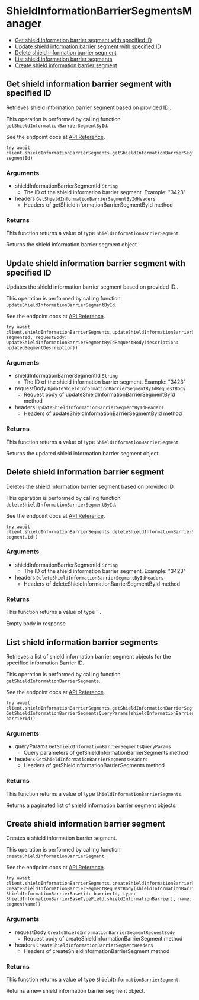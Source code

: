 # ShieldInformationBarrierSegmentsManager


- [Get shield information barrier segment with specified ID](#get-shield-information-barrier-segment-with-specified-id)
- [Update shield information barrier segment with specified ID](#update-shield-information-barrier-segment-with-specified-id)
- [Delete shield information barrier segment](#delete-shield-information-barrier-segment)
- [List shield information barrier segments](#list-shield-information-barrier-segments)
- [Create shield information barrier segment](#create-shield-information-barrier-segment)

## Get shield information barrier segment with specified ID

Retrieves shield information barrier segment based on provided ID..

This operation is performed by calling function `getShieldInformationBarrierSegmentById`.

See the endpoint docs at
[API Reference](https://developer.box.com/reference/get-shield-information-barrier-segments-id/).

<!-- sample get_shield_information_barrier_segments_id -->
```
try await client.shieldInformationBarrierSegments.getShieldInformationBarrierSegmentById(shieldInformationBarrierSegmentId: segmentId)
```

### Arguments

- shieldInformationBarrierSegmentId `String`
  - The ID of the shield information barrier segment. Example: "3423"
- headers `GetShieldInformationBarrierSegmentByIdHeaders`
  - Headers of getShieldInformationBarrierSegmentById method


### Returns

This function returns a value of type `ShieldInformationBarrierSegment`.

Returns the shield information barrier segment object.


## Update shield information barrier segment with specified ID

Updates the shield information barrier segment based on provided ID..

This operation is performed by calling function `updateShieldInformationBarrierSegmentById`.

See the endpoint docs at
[API Reference](https://developer.box.com/reference/put-shield-information-barrier-segments-id/).

<!-- sample put_shield_information_barrier_segments_id -->
```
try await client.shieldInformationBarrierSegments.updateShieldInformationBarrierSegmentById(shieldInformationBarrierSegmentId: segmentId, requestBody: UpdateShieldInformationBarrierSegmentByIdRequestBody(description: updatedSegmentDescription))
```

### Arguments

- shieldInformationBarrierSegmentId `String`
  - The ID of the shield information barrier segment. Example: "3423"
- requestBody `UpdateShieldInformationBarrierSegmentByIdRequestBody`
  - Request body of updateShieldInformationBarrierSegmentById method
- headers `UpdateShieldInformationBarrierSegmentByIdHeaders`
  - Headers of updateShieldInformationBarrierSegmentById method


### Returns

This function returns a value of type `ShieldInformationBarrierSegment`.

Returns the updated shield information barrier segment object.


## Delete shield information barrier segment

Deletes the shield information barrier segment
based on provided ID.

This operation is performed by calling function `deleteShieldInformationBarrierSegmentById`.

See the endpoint docs at
[API Reference](https://developer.box.com/reference/delete-shield-information-barrier-segments-id/).

<!-- sample delete_shield_information_barrier_segments_id -->
```
try await client.shieldInformationBarrierSegments.deleteShieldInformationBarrierSegmentById(shieldInformationBarrierSegmentId: segment.id!)
```

### Arguments

- shieldInformationBarrierSegmentId `String`
  - The ID of the shield information barrier segment. Example: "3423"
- headers `DeleteShieldInformationBarrierSegmentByIdHeaders`
  - Headers of deleteShieldInformationBarrierSegmentById method


### Returns

This function returns a value of type ``.

Empty body in response


## List shield information barrier segments

Retrieves a list of shield information barrier segment objects
for the specified Information Barrier ID.

This operation is performed by calling function `getShieldInformationBarrierSegments`.

See the endpoint docs at
[API Reference](https://developer.box.com/reference/get-shield-information-barrier-segments/).

<!-- sample get_shield_information_barrier_segments -->
```
try await client.shieldInformationBarrierSegments.getShieldInformationBarrierSegments(queryParams: GetShieldInformationBarrierSegmentsQueryParams(shieldInformationBarrierId: barrierId))
```

### Arguments

- queryParams `GetShieldInformationBarrierSegmentsQueryParams`
  - Query parameters of getShieldInformationBarrierSegments method
- headers `GetShieldInformationBarrierSegmentsHeaders`
  - Headers of getShieldInformationBarrierSegments method


### Returns

This function returns a value of type `ShieldInformationBarrierSegments`.

Returns a paginated list of shield information barrier segment objects.


## Create shield information barrier segment

Creates a shield information barrier segment.

This operation is performed by calling function `createShieldInformationBarrierSegment`.

See the endpoint docs at
[API Reference](https://developer.box.com/reference/post-shield-information-barrier-segments/).

<!-- sample post_shield_information_barrier_segments -->
```
try await client.shieldInformationBarrierSegments.createShieldInformationBarrierSegment(requestBody: CreateShieldInformationBarrierSegmentRequestBody(shieldInformationBarrier: ShieldInformationBarrierBase(id: barrierId, type: ShieldInformationBarrierBaseTypeField.shieldInformationBarrier), name: segmentName))
```

### Arguments

- requestBody `CreateShieldInformationBarrierSegmentRequestBody`
  - Request body of createShieldInformationBarrierSegment method
- headers `CreateShieldInformationBarrierSegmentHeaders`
  - Headers of createShieldInformationBarrierSegment method


### Returns

This function returns a value of type `ShieldInformationBarrierSegment`.

Returns a new shield information barrier segment object.


